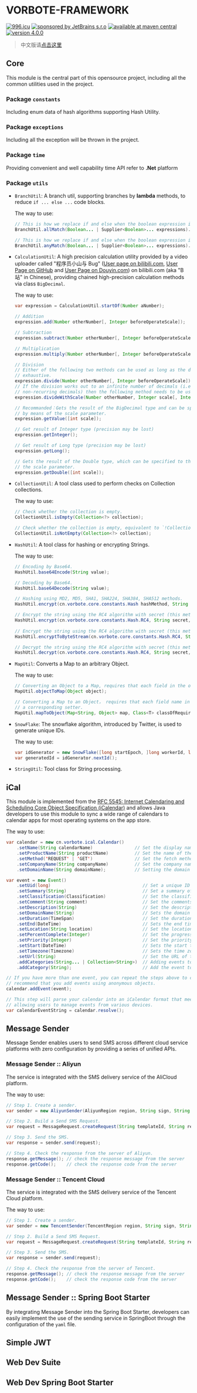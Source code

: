 # VORBOTE-FRAMEWORK

[![996.icu](https://badgen.net/badge/anti/996/orange?icon=github)](https://996.icu)
[![sponsored by JetBrains s.r.o](https://badgen.net/badge/sponsored%20by/JetBrains)](https://www.jetbrains.com/community/opensource/?utm_campaign=opensource&utm_content=approved&utm_medium=email&utm_source=newsletter&utm_term=jblogo#support)
[![available at maven central](https://badgen.net/badge/available%20at/maven%20central/orange?icon=maven)](https://repo1.maven.org/maven2/cn/vorbote)
[![version 4.0.0](https://badgen.net/badge/version/4.0.0/red)](https://github.com/vorbote/vorbote-framework/releases/tag/v4.0.0)

> 中文版请[点击这里](README_zh-CN.md)

## Core

This module is the central part of this opensource project, including all the common utilities used in the project.

### Package `constants`

Including enum data of hash algorithms supporting Hash Utility.

### Package `exceptions`

Including all the exception will be thrown in the project.

### Package `time`

Providing convenient and well capability time API refer to **.Net** platform

### Package `utils`

- `BranchUtil`: A branch util, supporting branches by **lambda** methods, to reduce `if ... else ...` code blocks.
  
  The way to use:

  ```java
  // This is how we replace if and else when the boolean expression including a &&
  BranchUtil.allMatch(Boolean... | Supplier<Boolean>... expressions).handle(Runnable | Supplier<?> ifBranch, Runnable | Supplier<?> elseBranch);
  
  // This is how we replace if and else when the boolean expression including a ||
  BranchUtil.anyMatch(Boolean... | Supplier<Boolean>... expressions).handle(Runnable | Supplier<?> ifBranch, Runnable | Supplier<?> elseBranch);
  ```

- `CalculationUtil`: A high precision calculation utility provided by a video uploader called "程序员小山与 Bug"
([User page on bilibili.com](https://space.bilibili.com/473631007), [User Page on GitHub](https://github.com/sunzsh) and
[User Page on Douyin.com](https://www.douyin.com/user/MS4wLjABAAAAE8pu3OvkCMpd_mbHotBKV8Bth4LLl4OA_rVSIAz2Zq2xK22KVBfRlNtegdFy8wtm)) 
on bilibili.com (aka "B站" in Chinese), providing chained high-precision calculation methods via class `BigDecimal`.

    The way to use:

  ```java
  var expression = CalculationUtil.startOf(Number aNumber);
  
  // Addition
  expression.add(Number otherNumber[, Integer beforeOperateScale]);
  
  // Subtraction
  expression.subtract(Number otherNumber[, Integer beforeOperateScale]);
  
  // Multiplication
  expression.multiply(Number otherNumber[, Integer beforeOperateScale]);
  
  // Division
  // Either of the following two methods can be used as long as the decimals calculated by the division method are 
  // exhaustive.
  expression.divide(Number otherNumber[, Integer beforeOperateScale]);
  // If the division works out to an infinite number of decimals (i.e. infinite recurring decimals and infinite 
  // non-recurring decimals) then the following method needs to be used.
  expression.divideWithScale(Number otherNumber, Integer scale[, Integer beforeOperateScale]);
  
  // Recommanded：Gets the result of the BigDecimal type and can be specified to the specified number of decimal places 
  // by means of the scale parameter.
  expression.getValue([int scale]);
  
  // Get result of Integer type (precision may be lost)
  expression.getInteger();
  
  // Get result of Long type (precision may be lost)
  expression.getLong();
  
  // Gets the result of the Double type, which can be specified to the specified number of decimal places by means of 
  // the scale parameter.
  expression.getDouble([int scale]);
  ```

- `CollectionUtil`: A tool class used to perform checks on Collection collections.

  The way to use:

  ```java
  // Check whether the collection is empty.
  CollectionUtil.isEmpty(Collection<?> collection);
  
  // Check whether the collection is empty, equivalent to `!CollectionUtil.isEmpty(Collection<?> collection);`
  CollectionUtil.isNotEmpty(Collection<?> collection);
  ```

- `HashUtil`: A tool class for hashing or encrypting Strings.
  
  The way to use:

  ```java
  // Encoding by Base64.
  HashUtil.base64Encode(String value);
  
  // Decoding by Base64.
  HashUtil.base64Decode(String value);
  
  // Hashing using MD2, MD5, SHA1, SHA224, SHA384, SHA512 methods.
  HashUtil.encrypt(cn.vorbote.core.constants.Hash hashMethod, String value);
  
  // Encrypt the string using the RC4 algorithm with secret (this method returns String)
  HashUtil.encrypt(cn.vorbote.core.constants.Hash.RC4, String secret, String data);
      
  // Encrypt the string using the RC4 algorithm with secret (this method returns byte[])
  HashUtil.encryptToByteStream(cn.vorbote.core.constants.Hash.RC4, String data, String secret);
  
  // Decrypt the string using the RC4 algorithm with secret (this method returns String)
  HashUtil.decrypt(cn.vorbote.core.constants.Hash.RC4, String secret, String encrtyptedString);
  ```

- `MapUtil`: Converts a Map to an arbitrary Object.
  
  The way to use:

  ```java
  // Converting an Object to a Map, requires that each field in the object has a corresponding getter.
  MapUtil.objectToMap(Object object);
  
  // Converting a Map to an Object， requires that each field name in the Object corresponds to a key in the Map and has
  // a corresponding setter.
  MapUtil.mapToObject(Map<String, Object> map, Class<T> classOfRequiredObject);
  ```

- `SnowFlake`: The snowflake algorithm, introduced by Twitter, is used to generate unique IDs.
  
  The way to use:

  ```java
  var idGenerator = new SnowFlake([long startEpoch, ]long workerId, long dataCentreId);
  var generatedId = idGenerator.nextId();
  ```

- `StringUtil`: Tool class for String processing.

## iCal

This module is implemented from the [RFC 5545: Internet Calendaring and Scheduling Core Object Specification (iCalendar)](https://www.rfc-editor.org/rfc/rfc5545) 
and allows Java developers to use this module to sync a wide range of calendars to calendar apps for most operating 
systems on the app store.

The way to use:
```java
var calendar = new cn.vorbote.ical.Calendar()
    .setName(String calendarName)                // Set the display name of this calendar.
    .setProductName(String productName)          // Set the name of the product that provides this calendar.
    .setMethod('REQUEST' | 'GET')                // Set the fetch method, REQUEST pairs are introduced by other calendars, this configuration is optional.
    .setCompanyName(String companyName)          // Set the company name, this configuration is optional.
    .setDomainName(String domainName);           // Setting the domain name, which will override the domain name of subsequently added calendar events, is optional.

var event = new Event()
    .setUid(long)                                   // Set a unique ID for the event.
    .setSummary(String)                             // Set a summary of the event, usually the title that is displayed in the Calendar App.
    .setClassification(Classification)              // Set the classification of this event, this configuration is optional.
    .setComment(String comment)                     // Set the comments for the event, this configuration is optional.
    .setDescription(String)                         // Set the description of the event, this configuration is optional.
    .setDomainName(String)                          // Sets the domain name in the event UID, which is ignored if the domain name for the entire calendar is set; this configuration is optional.
    .setDuration(TimeSpan)                          // Set the duration of the event, this configuration is ignored if the end time of the event is set.
    .setEnd(DateTime)                               // Sets the end time of the event.
    .setLocation(String location)                   // Set the location of the event, this configuration is optional.
    .setPercentComplete(Integer)                    // Set the progress of the event, the value needs to be between 0 and 100, this configuration is optional.
    .setPriority(Integer)                           // Set the priority of the event, this configuration needs to be between 0 and 9. 0 is the undefined priority, the default item; 1 is the highest priority and 9 is the lowest; this configuration is optional.
    .setStart(DateTime)                             // Sets the start time of the event.
    .setTimezone(Timezone)                          // Sets the time zone of the event. This configuration is optional and we generally recommend that you do not set this option unless it is specifically necessary.
    .setUrl(String)                                 // Set the URL of the event-related information, this configuration is optional.
    .addCategories(String... | Collection<String>)  // Adding events to multiple categories, this configuration is optional.
    .addCategory(String);                           // Add the event to the specified category, this configuration is optional.

// If you have more than one event, you can repeat the steps above to create and set the event several times. We 
// recommend that you add events using anonymous objects.
calendar.addEvent(event);

// This step will parse your calendar into an iCalendar format that meets the definition of the RFC 5545 document, 
// allowing users to manage events from various devices.
var calendarEventString = calendar.resolve();
```

## Message Sender

Message Sender enables users to send SMS across different cloud service platforms with zero configuration by providing 
a series of unified APIs.

### Message Sender :: Aliyun

The service is integrated with the SMS delivery service of the AliCloud platform.

The way to use:
```java
// Step 1. Create a sender.
var sender = new AliyunSender(AliyunRegion region, String sign, String keyId, String keySecret[, ObjectMapper objectMapper]);

// Step 2. Build a Send SMS Request.
var request = MessageRequest.createRequest(String templateId, String receiver, Map<String, Object> params);

// Step 3. Send the SMS.
var response = sender.send(request);

// Step 4. Check the response from the server of Aliyun.
response.getMessage(); // check the response message from the server
response.getCode();    // check the response code from the server
```

### Message Sender :: Tencent Cloud

The service is integrated with the SMS delivery service of the Tencent Cloud platform.

The way to use:
```java
// Step 1. Create a sender.
var sender = new TencentSender(TencentRegion region, String sign, String appId, String keyId, String keySecret[, ObjectMapper objectMapper]);

// Step 2. Build a Send SMS Request.
var request = MessageRequest.createRequest(String templateId, String receiver, List<String> params);

// Step 3. Send the SMS.
var response = sender.send(request);

// Step 4. Check the response from the server of Tencent.
response.getMessage(); // check the response message from the server
response.getCode();    // check the response code from the server
```

## Message Sender :: Spring Boot Starter

By integrating Message Sender into the Spring Boot Starter, developers can easily implement the use of the sending 
service in SpringBoot through the configuration of the `yaml` file.

## Simple JWT



## Web Dev Suite



## Web Dev Spring Boot Starter

